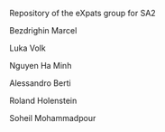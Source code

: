 Repository of the eXpats group for SA2

Bezdrighin Marcel

Luka Volk

Nguyen Ha Minh

Alessandro Berti

Roland Holenstein

Soheil Mohammadpour